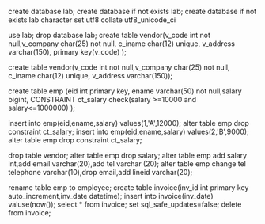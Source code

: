 create database lab;
create database if not exists lab;
create database if not exists lab character set utf8 collate utf8_unicode_ci


use lab;
drop database lab;
create table vendor(v_code int not null,v_company char(25) not null,
c_iname char(12) unique, v_address varchar(150), primary key(v_code)
);

create table vendor(v_code int not null,v_company char(25) not null,
c_iname char(12) unique, v_address varchar(150));


create table emp (eid int primary key, ename varchar(50) not null,salary bigint,
CONSTRAINT ct_salary check(salary >=10000 and salary<=1000000) ); 

insert into emp(eid,ename,salary) values(1,'A',12000);
alter table emp drop constraint ct_salary;
insert into emp(eid,ename,salary) values(2,'B',9000);
alter table emp drop constraint ct_salary;


drop table vendor;
alter table emp drop salary;
alter table emp add salary int,add email varchar(20),add tel varchar (20);
alter table emp change tel telephone varchar(10),drop email,add lineid varchar(20);

rename table emp to employee;
create table invoice(inv_id int primary key auto_increment,inv_date datetime);
insert into invoice(inv_date) valuse(now());
select * from invoice;
set sql_safe_updates=false;
delete from invoice;
